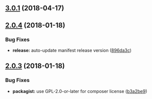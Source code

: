 <a name="3.0.1"></a>
## [3.0.1](https://github.com/beck24/elgg_recaptcha/compare/2.0.4...v3.0.1) (2018-04-17)




<a name="2.0.4"></a>
## [2.0.4](https://github.com/beck24/elgg_recaptcha/compare/2.0.3...v2.0.4) (2018-01-18)


### Bug Fixes

* **release:** auto-update manifest release version ([896da3c](https://github.com/beck24/elgg_recaptcha/commit/896da3c))



<a name="2.0.3"></a>
## [2.0.3](https://github.com/beck24/elgg_recaptcha/compare/2.0.2...v2.0.3) (2018-01-18)


### Bug Fixes

* **packagist:** use GPL-2.0-or-later for composer license ([b3a2be9](https://github.com/beck24/elgg_recaptcha/commit/b3a2be9))



